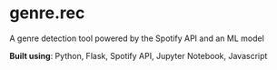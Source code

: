 # genre.rec
A genre detection tool powered by the Spotify API and an ML model

**Built using**: Python, Flask, Spotify API, Jupyter Notebook, Javascript
